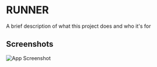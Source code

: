 
# RUNNER


A brief description of what this project does and who it's for


## Screenshots

![App Screenshot](https://firebasestorage.googleapis.com/v0/b/react-movies-course14.appspot.com/o/images%2Fimages.jfif?alt=media&token=8bc9ac8d-a0d7-4bd0-bc83-6a320a46c2cd)

